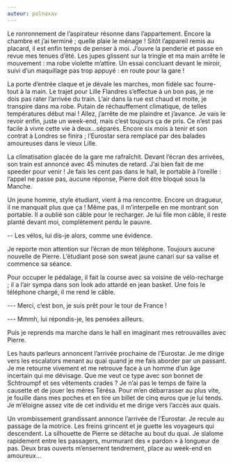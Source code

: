 ```yaml
---
auteur: polnaxav
---
```


Le ronronnement de l’aspirateur résonne dans l’appartement. Encore la chambre et j’ai terminé ; quelle plaie le ménage ! Sitôt l’appareil remis au placard, il est enfin temps de penser à moi. J’ouvre la penderie et passe en revue mes tenues d’été. Les jupes glissent sur la tringle et ma main arrête le mouvement : ma robe violette m’attire. Un essai concluant devant le miroir, suivi d’un maquillage pas trop appuyé : en route pour la gare !

La porte d’entrée claque et je dévale les marches, mon fidèle sac fourre-tout à la main. Le trajet pour Lille Flandres s’effectue à un bon pas, je ne dois pas rater l’arrivée du train. L’air dans la rue est chaud et moite, je transpire dans ma robe. Putain de réchauffement climatique, de telles températures début mai ! Allez, j’arrête de me plaindre et j’avance. Je vais le revoir enfin, juste un week-end, mais c’est toujours ça de pris. Ce n’est pas facile à vivre cette vie à deux...séparés. Encore six mois à tenir et son contrat à Londres se finira ; l’Eurostar sera remplacé par des balades amoureuses dans le vieux Lille.

La climatisation glacée de la gare me rafraîchit. Devant l’écran des arrivées, son train est annoncé avec 45 minutes de retard. J’ai bien fait de me speeder pour venir ! Je fais les cent  pas dans le hall, le portable à l’oreille : l’appel ne passe pas, aucune réponse, Pierre doit être bloqué sous la Manche. 

Un jeune homme, style étudiant, vient à ma rencontre. Encore un dragueur, il ne manquait plus que ça !  Même pas, il m’interpelle en me montrant son portable. Il a oublié son câble pour le recharger. Je lui file mon câble, il reste planté devant moi, complètement perdu le pauvre.

-- Les vélos, lui dis-je alors, comme une évidence.

Je reporte mon attention sur l’écran de mon téléphone. Toujours aucune nouvelle de Pierre. L’étudiant pose son sweat jaune canari sur sa valise et commence sa séance.

Pour occuper le pédalage, il fait la course avec sa voisine de vélo-recharge ; il a l’air sympa dans son look ado attardé en jean basket. Une fois le téléphone chargé, il me rend le câble.

--- Merci, c’est bon, je suis prêt pour le tour de France !

--- Mmmh, lui répondis-je, les pensées ailleurs.

Puis je reprends ma marche dans le hall en imaginant mes retrouvailles avec Pierre.

Les hauts parleurs annoncent l’arrivée prochaine de l’Eurostar. Je me dirige vers les escalators menant au quai quand je me fais aborder par un passant. Je me retourne vivement et me retrouve face à un homme d’un âge incertain qui me dévisage. Que me veut ce type avec son bonnet de Schtroumpf et ses vêtements crades ? Je n’ai pas le temps de faire la causette et de jouer les mères Térésa.  Pour m’en débarrasser au plus vite, je fouille dans mes poches et en tire un billet de cinq euros que je lui tends. Je m’éloigne assez vite de cet individu et me dirige vers l’accès aux quais.

Un vrombissement grandissant annonce l’arrivée de l’Eurostar. Je recule au passage de la motrice. Les freins grincent et je guette les voyageurs qui descendent. La silhouette de Pierre se détache au bout du quai. Je slalome rapidement entre les passagers, murmurant des « pardon » à longueur de pas. Deux bras ouverts m’enserrent tendrement, place au week-end en amoureux...
